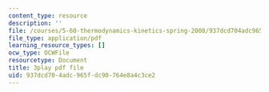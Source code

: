 ```yaml
---
content_type: resource
description: ''
file: /courses/5-60-thermodynamics-kinetics-spring-2008/937dcd704adc965fdc90764e8a4c3ce2_jsoD3oZAAXI.pdf
file_type: application/pdf
learning_resource_types: []
ocw_type: OCWFile
resourcetype: Document
title: 3play pdf file
uid: 937dcd70-4adc-965f-dc90-764e8a4c3ce2
---
```


